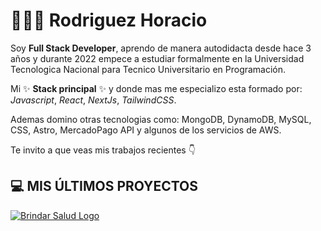 # 🙋🏻‍♂️ Rodriguez Horacio

Soy **Full Stack Developer**, aprendo de manera autodidacta desde hace 3 años y durante 2022 empece a estudiar formalmente en la Universidad Tecnologica Nacional para Tecnico Universitario en Programación.

Mi ✨ **Stack principal** ✨ y donde mas me especializo esta formado por: _Javascript_, _React_, _NextJs_, _TailwindCSS_.

Ademas domino otras tecnologias como: MongoDB, DynamoDB, MySQL, CSS, Astro, MercadoPago API y algunos de los servicios de AWS.

Te invito a que veas mis trabajos recientes 👇

## 💻 MIS ÚLTIMOS PROYECTOS

[![Brindar Salud Logo](./Recurso_1.png)](https://brindar-salud.com)



<!---
horarodriguezz/horarodriguezz is a ✨ special ✨ repository because its `README.md` (this file) appears on your GitHub profile.
You can click the Preview link to take a look at your changes.
--->
